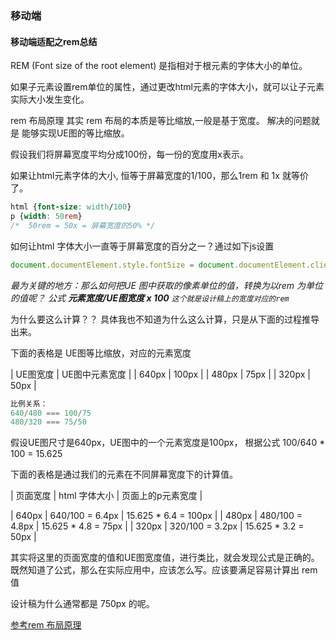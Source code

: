 ### 移动端

#### 移动端适配之rem总结

REM (Font size of the root element) 是指相对于根元素的字体大小的单位。

如果子元素设置rem单位的属性，通过更改html元素的字体大小，就可以让子元素实际大小发生变化。

rem 布局原理
其实 rem 布局的本质是等比缩放,一般是基于宽度。 解决的问题就是 能够实现UE图的等比缩放。

假设我们将屏幕宽度平均分成100份，每一份的宽度用x表示。

如果让html元素字体的大小, 恒等于屏幕宽度的1/100，那么1rem  和 1x 就等价了。

```css
html {font-size: width/100}
p {width: 50rem}
/*  50rem = 50x = 屏幕宽度的50% */
```

如何让html 字体大小一直等于屏幕宽度的百分之一？通过如下js设置
```js
document.documentElement.style.fontSize = document.documentElement.clientWidth/100 + px
```

*最为关键的地方：那么如何把UE 图中获取的像素单位的值，转换为以rem 为单位的值呢？
公式 **元素宽度/UE图宽度 x 100** `这个就是设计稿上的宽度对应的rem`*

为什么要这么计算？？ 具体我也不知道为什么这么计算，只是从下面的过程推导出来。

下面的表格是 UE图等比缩放，对应的元素宽度

| UE图宽度 | UE图中元素宽度 |
| 640px | 100px |
| 480px | 75px |
| 320px | 50px |

```js
比例关系：
640/480 === 100/75
480/320 === 75/50
```
假设UE图尺寸是640px，UE图中的一个元素宽度是100px， 根据公式 100/640 * 100 = 15.625

下面的表格是通过我们的元素在不同屏幕宽度下的计算值。

| 页面宽度 | html 字体大小 | 页面上的p元素宽度 |

| 640px | 640/100 = 6.4px | 15.625 * 6.4 = 100px |
| 480px | 480/100 = 4.8px | 15.625 * 4.8 = 75px | 
| 320px | 320/100 = 3.2px | 15.625 * 3.2 = 50px |

其实将这里的页面宽度的值和UE图宽度值，进行类比，就会发现公式是正确的。
既然知道了公式，那么在实际应用中，应该怎么写。应该要满足容易计算出 rem 值

设计稿为什么通常都是 750px 的呢。







[参考rem 布局原理](https://zhuanlan.zhihu.com/p/30413803)




